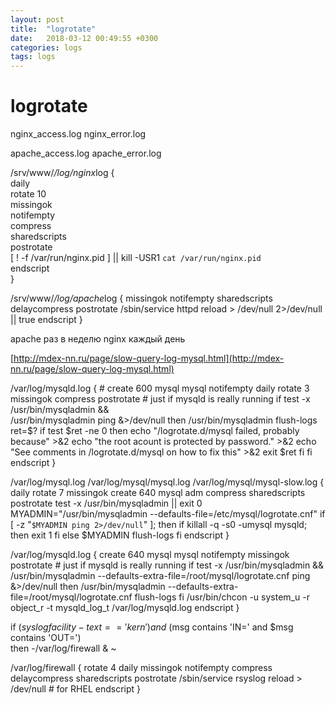 ```yaml
---
layout: post
title:  "logrotate"
date:   2018-03-12 00:49:55 +0300
categories: logs
tags: logs
---
```


# logrotate
nginx_access.log
nginx_error.log

apache_access.log
apache_error.log


/srv/www/*/log/nginx*log {                                                                                                                                        
    daily                                                                                                                                                    
    rotate 10                                                                                                                                                
    missingok                                                                                                                                                
    notifempty                                                                                                                                               
    compress                                                                                                                                                 
    sharedscripts                                                                                                                                            
    postrotate                                                                                                                                               
        [ ! -f /var/run/nginx.pid ] || kill -USR1 `cat /var/run/nginx.pid`                                                                                   
    endscript                                                                                                                                                
}  



/srv/www/*/log/apache*log {
    missingok
    notifempty
    sharedscripts
    delaycompress
    postrotate
        /sbin/service httpd reload > /dev/null 2>/dev/null || true
    endscript
}


apache раз в неделю
nginx каждый день


[http://mdex-nn.ru/page/slow-query-log-mysql.html](http://mdex-nn.ru/page/slow-query-log-mysql.html)

/var/log/mysqld.log {
        # create 600 mysql mysql
        notifempty
        daily
        rotate 3
        missingok
        compress
    postrotate
        # just if mysqld is really running
        if test -x /usr/bin/mysqladmin && \
           /usr/bin/mysqladmin ping &>/dev/null
        then
           /usr/bin/mysqladmin flush-logs
           ret=$?
           if test $ret -ne 0
           then
              echo "/logrotate.d/mysql failed, probably because" >&2
              echo "the root acount is protected by password." >&2
              echo "See comments in /logrotate.d/mysql on how to fix this" >&2
              exit $ret
           fi
        fi
    endscript
}





/var/log/mysql.log /var/log/mysql/mysql.log /var/log/mysql/mysql-slow.log {
        daily
        rotate 7
        missingok
        create 640 mysql adm
        compress
        sharedscripts
        postrotate
                test -x /usr/bin/mysqladmin || exit 0
                MYADMIN="/usr/bin/mysqladmin --defaults-file=/etc/mysql/logrotate.cnf"
                if [ -z "`$MYADMIN ping 2>/dev/null`" ]; then
                  if killall -q -s0 -umysql mysqld; then
                    exit 1
                  fi 
                else
                  $MYADMIN flush-logs
                fi
        endscript
}


/var/log/mysqld.log {
        create 640 mysql mysql
        notifempty
        missingok
        postrotate
                # just if mysqld is really running
                if test -x /usr/bin/mysqladmin && \
                   /usr/bin/mysqladmin --defaults-extra-file=/root/mysql/logrotate.cnf ping &>/dev/null
                then
                   /usr/bin/mysqladmin --defaults-extra-file=/root/mysql/logrotate.cnf flush-logs
                fi
                /usr/bin/chcon -u system_u -r object_r -t mysqld_log_t /var/log/mysqld.log
        endscript
}














if      ($syslogfacility-text == 'kern') and \
        ($msg contains 'IN=' and $msg contains 'OUT=') \
then    -/var/log/firewall
&       ~



/var/log/firewall
{
        rotate 4
        daily
        missingok
        notifempty
        compress
        delaycompress
        sharedscripts
        postrotate
                /sbin/service rsyslog reload > /dev/null # for RHEL
        endscript
}


